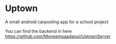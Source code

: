 # Uptown
A small android carpooling app for a school project

You can find the backend in here
https://github.com/Moneemsaadaoui/UptownServer

